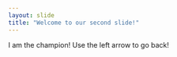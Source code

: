 ```yaml
---
layout: slide
title: "Welcome to our second slide!"
---
```

I am the champion!
Use the left arrow to go back!
